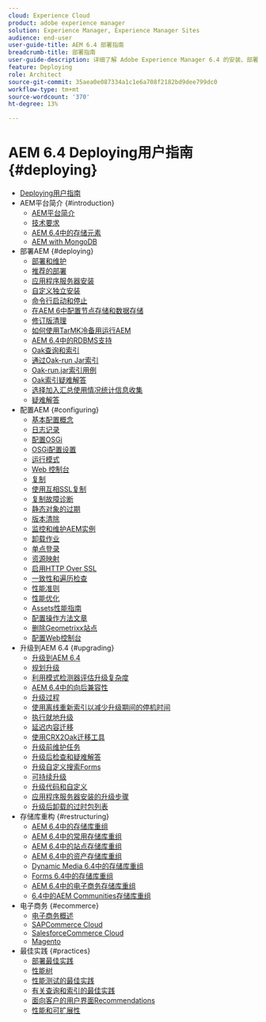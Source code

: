 ```yaml
---
cloud: Experience Cloud
product: adobe experience manager
solution: Experience Manager, Experience Manager Sites
audience: end-user
user-guide-title: AEM 6.4 部署指南
breadcrumb-title: 部署指南
user-guide-description: 详细了解 Adobe Experience Manager 6.4 的安装、部署和架构，包括我们的 Adobe Managed Services 云部署。
feature: Deploying
role: Architect
source-git-commit: 35aea0e087334a1c1e6a708f2182bd9dee799dc0
workflow-type: tm+mt
source-wordcount: '370'
ht-degree: 13%

---
```



# AEM 6.4 Deploying用户指南 {#deploying}

+ [Deploying用户指南](home.md)
+ AEM平台简介 {#introduction}
   + [AEM平台简介](platform.md)
   + [技术要求](technical-requirements.md)
   + [AEM 6.4中的存储元素](storage-elements-in-aem-6.md)
   + [AEM with MongoDB](aem-with-mongodb.md)
+ 部署AEM {#deploying}
   + [部署和维护](deploy.md)
   + [推荐的部署](recommended-deploys.md)
   + [应用程序服务器安装](application-server-install.md)
   + [自定义独立安装](custom-standalone-install.md)
   + [命令行启动和停止](command-line-start-and-stop.md)
   + [在AEM 6中配置节点存储和数据存储](data-store-config.md)
   + [修订版清理](revision-cleanup.md)
   + [如何使用TarMK冷备用运行AEM](tarmk-cold-standby.md)
   + [AEM 6.4中的RDBMS支持](rdbms-support-in-aem.md)
   + [Oak查询和索引](queries-and-indexing.md)
   + [通过Oak-run Jar索引](indexing-via-the-oak-run-jar.md)
   + [Oak-run.jar索引用例](oak-run-indexing-usecases.md)
   + [Oak索引疑难解答](troubleshooting-oak-indexes.md)
   + [选择加入汇总使用情况统计信息收集](opt-in-aggregated-usage-statistics.md)
   + [疑难解答](troubleshooting.md)
+ 配置AEM {#configuring}
   + [基本配置概念](configuring.md)
   + [日志记录](configure-logging.md)
   + [配置OSGi](configuring-osgi.md)
   + [OSGi配置设置](osgi-configuration-settings.md)
   + [运行模式](configure-runmodes.md)
   + [Web 控制台](web-console.md)
   + [复制](replication.md)
   + [使用互相SSL复制](mssl-replication.md)
   + [复制故障诊断](troubleshoot-rep.md)
   + [静态对象的过期](expiration-static-objects.md)
   + [版本清除](version-purging.md)
   + [监控和维护AEM实例](monitoring-and-maintaining.md)
   + [卸载作业](offloading.md)
   + [单点登录](single-sign-on.md)
   + [资源映射](resource-mapping.md)
   + [启用HTTP Over SSL](https://experienceleague.adobe.com/docs/experience-manager-64/administering/security/ssl-by-default.html)
   + [一致性和遍历检查](consistency-check.md)
   + [性能准则](performance-guidelines.md)
   + [性能优化](configuring-performance.md)
   + [Assets性能指南](https://experienceleague.adobe.com/docs/experience-manager-64/assets/administer/performance-tuning-guidelines.html)
   + [配置操作方法文章](ht-deploy.md)
   + [删除Geometrixx站点](removing-the-geometrixx-sites.md)
   + [配置Web控制台](configuring-web-console.md)
+ 升级到AEM 6.4 {#upgrading}
   + [升级到AEM 6.4](upgrade.md)
   + [规划升级](upgrade-planning.md)
   + [利用模式检测器评估升级复杂度](pattern-detector.md)
   + [AEM 6.4中的向后兼容性](backward-compatibility.md)
   + [升级过程](upgrade-procedure.md)
   + [使用离线重新索引以减少升级期间的停机时间](upgrade-offline-reindexing.md)
   + [执行就地升级](in-place-upgrade.md)
   + [延迟内容迁移](lazy-content-migration.md)
   + [使用CRX2Oak迁移工具](using-crx2oak.md)
   + [升级前维护任务](pre-upgrade-maintenance-tasks.md)
   + [升级后检查和疑难解答](post-upgrade-checks-and-troubleshooting.md)
   + [升级自定义搜索Forms](upgrading-custom-search-forms.md)
   + [可持续升级](sustainable-upgrades.md)
   + [升级代码和自定义](upgrading-code-and-customizations.md)
   + [应用程序服务器安装的升级步骤](app-server-upgrade.md)
   + [升级后卸载的过时包列表](obsolete-bundles.md)
+ 存储库重构 {#restructuring}
   + [AEM 6.4中的存储库重组](repository-restructuring.md)
   + [AEM 6.4中的常用存储库重组](all-repository-restructuring-in-aem-6-4.md)
   + [AEM 6.4中的站点存储库重组](sites-repository-restructuring-in-aem-6-4.md)
   + [AEM 6.4中的资产存储库重组](https://experienceleague.adobe.com/docs/experience-manager-64/deploying/restructuring/repository-restructuring.html)
   + [Dynamic Media 6.4中的存储库重组](dynamicmedia-repository-restructuring-in-aem-6-4.md)
   + [Forms 6.4中的存储库重组](forms-repository-restructuring-in-aem-6-4.md)
   + [AEM 6.4中的电子商务存储库重组](ecommerce-repository-restructuring-in-aem-6-4.md)
   + [6.4中的AEM Communities存储库重组](communities-repository-restructuring-in-aem-6-4.md)
+ 电子商务 {#ecommerce}
   + [电子商务概述](ecommerce.md)
   + [SAPCommerce Cloud](sap-commerce-cloud.md)
   + [SalesforceCommerce Cloud](https://github.com/adobe/commerce-salesforce)
   + [Magento](https://www.adobe.io/apis/experiencecloud/commerce-integration-framework/integrations.html#!AdobeDocs/commerce-cif-documentation/master/integrations/02-AEM-Magento.md)
+ 最佳实践 {#practices}
   + [部署最佳实践](best-practices.md)
   + [性能树](performance-tree.md)
   + [性能测试的最佳实践](best-practices-for-performance-testing.md)
   + [有关查询和索引的最佳实践](best-practices-for-queries-and-indexing.md)
   + [面向客户的用户界面Recommendations](ui-recommendations.md)
   + [性能和可扩展性](performance.md)


<!--

To be removed:
[Quickstart for AEM Screens](setting-up-a-basic-project-screens.md)
[Device Control Center](device-control-center.md)
[repository-restructuring-in-aem64](repository-restructuring-in-aem64.md)
[Web Console] (configuring-web-console.md)
[Configuring and Deploying AEM Screens](configuring-screens-introduction.md)
[Kickstart Guide](kickstart-for-aem-screens.md)
/help/sites/deploying/using/performance-lp.md
/help/sites-deploying/do-not-delete-performance-guidelines-pdf.md
/help/sites-deploying/removing-the-geometrixx-sites.md
/help/sites-deploying/consistency-check.md

Redirects:
[(Enabling HTTP Over SSL)](config-ssl.md) redirect to /content/help/en/experience-manager/6-4/sites-administering/ssl-by-default
-->
